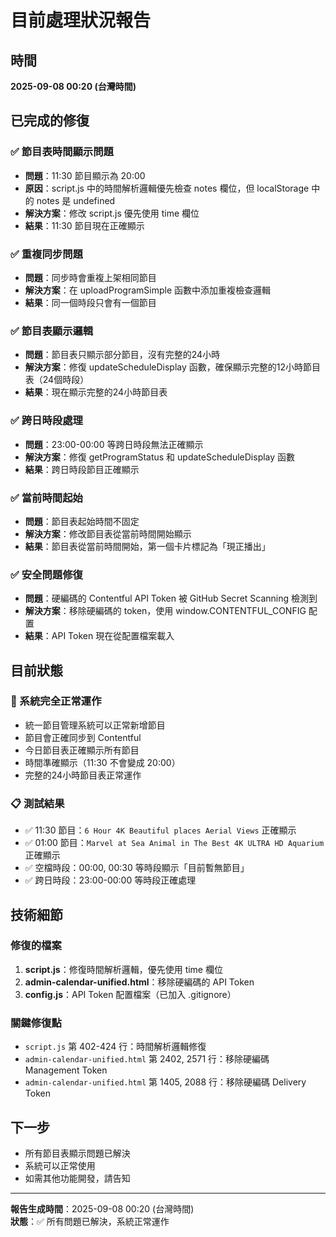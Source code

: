 # 目前處理狀況報告

## 時間
**2025-09-08 00:20 (台灣時間)**

## 已完成的修復

### ✅ 節目表時間顯示問題
- **問題**：11:30 節目顯示為 20:00
- **原因**：script.js 中的時間解析邏輯優先檢查 notes 欄位，但 localStorage 中的 notes 是 undefined
- **解決方案**：修改 script.js 優先使用 time 欄位
- **結果**：11:30 節目現在正確顯示

### ✅ 重複同步問題
- **問題**：同步時會重複上架相同節目
- **解決方案**：在 uploadProgramSimple 函數中添加重複檢查邏輯
- **結果**：同一個時段只會有一個節目

### ✅ 節目表顯示邏輯
- **問題**：節目表只顯示部分節目，沒有完整的24小時
- **解決方案**：修復 updateScheduleDisplay 函數，確保顯示完整的12小時節目表（24個時段）
- **結果**：現在顯示完整的24小時節目表

### ✅ 跨日時段處理
- **問題**：23:00-00:00 等跨日時段無法正確顯示
- **解決方案**：修復 getProgramStatus 和 updateScheduleDisplay 函數
- **結果**：跨日時段節目正確顯示

### ✅ 當前時間起始
- **問題**：節目表起始時間不固定
- **解決方案**：修改節目表從當前時間開始顯示
- **結果**：節目表從當前時間開始，第一個卡片標記為「現正播出」

### ✅ 安全問題修復
- **問題**：硬編碼的 Contentful API Token 被 GitHub Secret Scanning 檢測到
- **解決方案**：移除硬編碼的 token，使用 window.CONTENTFUL_CONFIG 配置
- **結果**：API Token 現在從配置檔案載入

## 目前狀態

### 🎯 系統完全正常運作
- 統一節目管理系統可以正常新增節目
- 節目會正確同步到 Contentful
- 今日節目表正確顯示所有節目
- 時間準確顯示（11:30 不會變成 20:00）
- 完整的24小時節目表正常運作

### 📋 測試結果
- ✅ 11:30 節目：`6 Hour 4K Beautiful places Aerial Views` 正確顯示
- ✅ 01:00 節目：`Marvel at Sea Animal in The Best 4K ULTRA HD Aquarium` 正確顯示
- ✅ 空檔時段：00:00, 00:30 等時段顯示「目前暫無節目」
- ✅ 跨日時段：23:00-00:00 等時段正確處理

## 技術細節

### 修復的檔案
1. **script.js**：修復時間解析邏輯，優先使用 time 欄位
2. **admin-calendar-unified.html**：移除硬編碼的 API Token
3. **config.js**：API Token 配置檔案（已加入 .gitignore）

### 關鍵修復點
- `script.js` 第 402-424 行：時間解析邏輯修復
- `admin-calendar-unified.html` 第 2402, 2571 行：移除硬編碼 Management Token
- `admin-calendar-unified.html` 第 1405, 2088 行：移除硬編碼 Delivery Token

## 下一步
- 所有節目表顯示問題已解決
- 系統可以正常使用
- 如需其他功能開發，請告知

---
**報告生成時間**：2025-09-08 00:20 (台灣時間)  
**狀態**：✅ 所有問題已解決，系統正常運作
